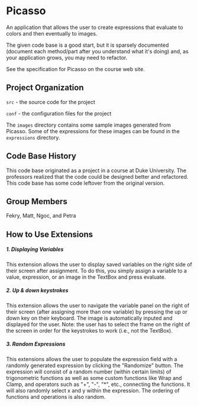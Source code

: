 # Picasso

An application that allows the user to create expressions that
evaluate to colors and then eventually to images.

The given code base is a good start, but it is sparsely documented
(document each method/part after you understand what it's doing) and,
as your application grows, you may need to refactor.

See the specification for Picasso on the course web site.

## Project Organization

`src` - the source code for the project

`conf` - the configuration files for the project

The `images` directory contains some sample images generated from Picasso.  Some of the expressions for these images can be found in the `expressions` directory.

## Code Base History

This code base originated as a project in a course at Duke University.  The professors realized that the code could be designed better and refactored.  This code base has some code leftover from the original version.

## Group Members

Fekry, Matt, Ngoc, and Petra

## How to Use Extensions

##### 1. Displaying Variables
This extension allows the user to display saved variables on the right side of their screen after assignment. To do this, you simply assign a variable to a value, expression, or an image in the TextBox and press evaluate. 

##### 2. Up & down keystrokes
This extension allows the user to navigate the variable panel on the right of their screen (after assigning more than one variable) by pressing the up or down key on their keyboard. The image is automatically inputed and displayed for the user. Note: the user has to select the frame on the right of the screen in order for the keystrokes to work (i.e., not the TextBox).

##### 3. Random Expressions
This extensions allows the user to populate the expression field with a randomly generated expression by clicking the "Randomize" button. The expression will consist of a random number (within certain limits) of trigonometric functions as well as some custom functions like Wrap and Clamp, and operators such as "+", "-", "*", etc., connecting the functions. It will also randomly select x and y within the expression. The ordering of functions and operations is also random.
